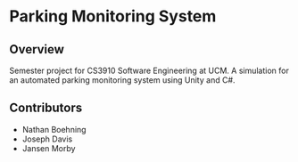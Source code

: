 # Parking Monitoring System

## Overview

Semester project for CS3910 Software Engineering at UCM. 
A simulation for an automated parking monitoring system using Unity and C#.

## Contributors

* Nathan Boehning
* Joseph Davis
* Jansen Morby

